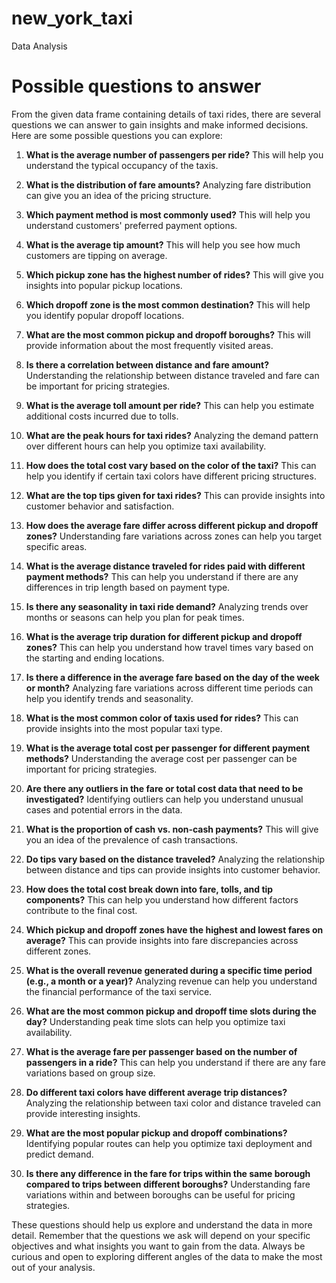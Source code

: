# new_york_taxi
Data Analysis

# Possible questions to answer

From the given data frame containing details of taxi rides, there are several questions we can answer to gain insights and make informed decisions. Here are some possible questions you can explore:

1. **What is the average number of passengers per ride?**
   This will help you understand the typical occupancy of the taxis.

2. **What is the distribution of fare amounts?**
   Analyzing fare distribution can give you an idea of the pricing structure.

3. **Which payment method is most commonly used?**
   This will help you understand customers' preferred payment options.

4. **What is the average tip amount?**
   This will help you see how much customers are tipping on average.

5. **Which pickup zone has the highest number of rides?**
   This will give you insights into popular pickup locations.

6. **Which dropoff zone is the most common destination?**
   This will help you identify popular dropoff locations.

7. **What are the most common pickup and dropoff boroughs?**
   This will provide information about the most frequently visited areas.

8. **Is there a correlation between distance and fare amount?**
   Understanding the relationship between distance traveled and fare can be important for pricing strategies.

9. **What is the average toll amount per ride?**
   This can help you estimate additional costs incurred due to tolls.

10. **What are the peak hours for taxi rides?**
    Analyzing the demand pattern over different hours can help you optimize taxi availability.

11. **How does the total cost vary based on the color of the taxi?**
    This can help you identify if certain taxi colors have different pricing structures.

12. **What are the top tips given for taxi rides?**
    This can provide insights into customer behavior and satisfaction.

13. **How does the average fare differ across different pickup and dropoff zones?**
    Understanding fare variations across zones can help you target specific areas.

14. **What is the average distance traveled for rides paid with different payment methods?**
    This can help you understand if there are any differences in trip length based on payment type.

15. **Is there any seasonality in taxi ride demand?**
    Analyzing trends over months or seasons can help you plan for peak times.

16. **What is the average trip duration for different pickup and dropoff zones?**
    This can help you understand how travel times vary based on the starting and ending locations.

17. **Is there a difference in the average fare based on the day of the week or month?**
    Analyzing fare variations across different time periods can help you identify trends and seasonality.

18. **What is the most common color of taxis used for rides?**
    This can provide insights into the most popular taxi type.

19. **What is the average total cost per passenger for different payment methods?**
    Understanding the average cost per passenger can be important for pricing strategies.

20. **Are there any outliers in the fare or total cost data that need to be investigated?**
    Identifying outliers can help you understand unusual cases and potential errors in the data.

21. **What is the proportion of cash vs. non-cash payments?**
    This will give you an idea of the prevalence of cash transactions.

22. **Do tips vary based on the distance traveled?**
    Analyzing the relationship between distance and tips can provide insights into customer behavior.

23. **How does the total cost break down into fare, tolls, and tip components?**
    This can help you understand how different factors contribute to the final cost.

24. **Which pickup and dropoff zones have the highest and lowest fares on average?**
    This can provide insights into fare discrepancies across different zones.

25. **What is the overall revenue generated during a specific time period (e.g., a month or a year)?**
    Analyzing revenue can help you understand the financial performance of the taxi service.

26. **What are the most common pickup and dropoff time slots during the day?**
    Understanding peak time slots can help you optimize taxi availability.

27. **What is the average fare per passenger based on the number of passengers in a ride?**
    This can help you understand if there are any fare variations based on group size.

28. **Do different taxi colors have different average trip distances?**
    Analyzing the relationship between taxi color and distance traveled can provide interesting insights.

29. **What are the most popular pickup and dropoff combinations?**
    Identifying popular routes can help you optimize taxi deployment and predict demand.

30. **Is there any difference in the fare for trips within the same borough compared to trips between different boroughs?**
    Understanding fare variations within and between boroughs can be useful for pricing strategies.

These questions should  help us explore and understand the data in more detail. Remember that the questions we ask will depend on your specific objectives and what insights you want to gain from the data. Always be curious and open to exploring different angles of the data to make the most out of your analysis.
